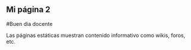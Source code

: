## **Mi página 2**

#Buen dia docente

Las páginas estáticas muestran contenido informativo como wikis, foros, etc.
